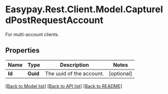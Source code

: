 # Easypay.Rest.Client.Model.CaptureIdPostRequestAccount
For multi-account clients.

## Properties

Name | Type | Description | Notes
------------ | ------------- | ------------- | -------------
**Id** | **Guid** | The uuid of the account. | [optional] 

[[Back to Model list]](../README.md#documentation-for-models) [[Back to API list]](../README.md#documentation-for-api-endpoints) [[Back to README]](../README.md)

